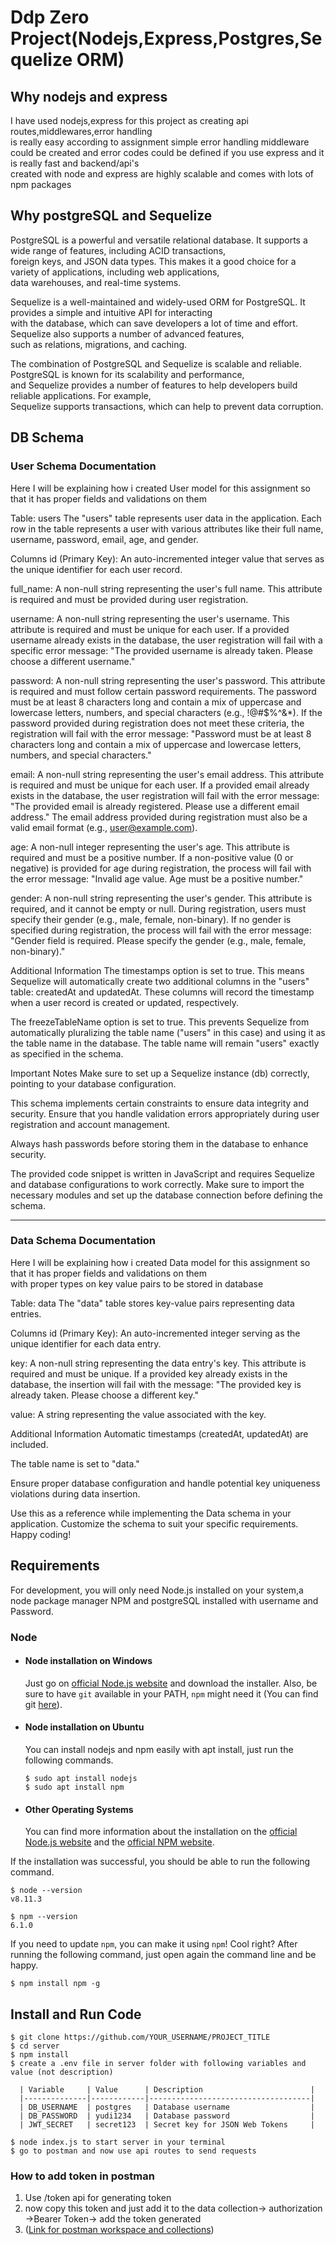 # Ddp Zero Project(Nodejs,Express,Postgres,Sequelize ORM)

## Why nodejs and express

I have used nodejs,express for this project as creating api routes,middlewares,error handling  
is really easy according to assignment simple error handling middleware could be created and
error codes could be defined if you use express and it is really fast and backend/api's  
created with node and express are highly scalable and comes with lots of npm packages

## Why postgreSQL and Sequelize

PostgreSQL is a powerful and versatile relational database. It supports a wide range of features, including ACID transactions,  
foreign keys, and JSON data types. This makes it a good choice for a variety of applications, including web applications,  
data warehouses, and real-time systems.

Sequelize is a well-maintained and widely-used ORM for PostgreSQL. It provides a simple and intuitive API for interacting  
with the database, which can save developers a lot of time and effort. Sequelize also supports a number of advanced features,  
such as relations, migrations, and caching.

The combination of PostgreSQL and Sequelize is scalable and reliable. PostgreSQL is known for its scalability and performance,  
and Sequelize provides a number of features to help developers build reliable applications. For example,  
Sequelize supports transactions, which can help to prevent data corruption.

## DB Schema

### User Schema Documentation

Here I will be explaining how i created User model for this assignment so that it has proper fields and validations on them

Table: users
The "users" table represents user data in the application. Each row in the table represents a user with various attributes like their full name, username, password, email, age, and gender.

Columns
id (Primary Key): An auto-incremented integer value that serves as the unique identifier for each user record.

full_name: A non-null string representing the user's full name. This attribute is required and must be provided during user registration.

username: A non-null string representing the user's username. This attribute is required and must be unique for each user. If a provided username already exists in the database, the user registration will fail with a specific error message: "The provided username is already taken. Please choose a different username."

password: A non-null string representing the user's password. This attribute is required and must follow certain password requirements. The password must be at least 8 characters long and contain a mix of uppercase and lowercase letters, numbers, and special characters (e.g., !@#$%^&\*). If the password provided during registration does not meet these criteria, the registration will fail with the error message: "Password must be at least 8 characters long and contain a mix of uppercase and lowercase letters, numbers, and special characters."

email: A non-null string representing the user's email address. This attribute is required and must be unique for each user. If a provided email already exists in the database, the user registration will fail with the error message: "The provided email is already registered. Please use a different email address." The email address provided during registration must also be a valid email format (e.g., user@example.com).

age: A non-null integer representing the user's age. This attribute is required and must be a positive number. If a non-positive value (0 or negative) is provided for age during registration, the process will fail with the error message: "Invalid age value. Age must be a positive number."

gender: A non-null string representing the user's gender. This attribute is required, and it cannot be empty or null. During registration, users must specify their gender (e.g., male, female, non-binary). If no gender is specified during registration, the process will fail with the error message: "Gender field is required. Please specify the gender (e.g., male, female, non-binary)."

Additional Information
The timestamps option is set to true. This means Sequelize will automatically create two additional columns in the "users" table: createdAt and updatedAt. These columns will record the timestamp when a user record is created or updated, respectively.

The freezeTableName option is set to true. This prevents Sequelize from automatically pluralizing the table name ("users" in this case) and using it as the table name in the database. The table name will remain "users" exactly as specified in the schema.

Important Notes
Make sure to set up a Sequelize instance (db) correctly, pointing to your database configuration.

This schema implements certain constraints to ensure data integrity and security. Ensure that you handle validation errors appropriately during user registration and account management.

Always hash passwords before storing them in the database to enhance security.

The provided code snippet is written in JavaScript and requires Sequelize and database configurations to work correctly. Make sure to import the necessary modules and set up the database connection before defining the schema.

---

### Data Schema Documentation

Here I will be explaining how i created Data model for this assignment so that it has proper fields and validations on them  
with proper types on key value pairs to be stored in database

Table: data
The "data" table stores key-value pairs representing data entries.

Columns
id (Primary Key): An auto-incremented integer serving as the unique identifier for each data entry.

key: A non-null string representing the data entry's key. This attribute is required and must be unique. If a provided key already exists in the database, the insertion will fail with the message: "The provided key is already taken. Please choose a different key."

value: A string representing the value associated with the key.

Additional Information
Automatic timestamps (createdAt, updatedAt) are included.

The table name is set to "data."

Ensure proper database configuration and handle potential key uniqueness violations during data insertion.

Use this as a reference while implementing the Data schema in your application. Customize the schema to suit your specific requirements. Happy coding!

## Requirements

For development, you will only need Node.js installed on your system,a node package manager NPM and
postgreSQL installed with username and Password.

### Node

- #### Node installation on Windows

  Just go on [official Node.js website](https://nodejs.org/) and download the installer.
  Also, be sure to have `git` available in your PATH, `npm` might need it (You can find git [here](https://git-scm.com/)).

- #### Node installation on Ubuntu

  You can install nodejs and npm easily with apt install, just run the following commands.

      $ sudo apt install nodejs
      $ sudo apt install npm

- #### Other Operating Systems
  You can find more information about the installation on the [official Node.js website](https://nodejs.org/) and the [official NPM website](https://npmjs.org/).

If the installation was successful, you should be able to run the following command.

    $ node --version
    v8.11.3

    $ npm --version
    6.1.0

If you need to update `npm`, you can make it using `npm`! Cool right? After running the following command, just open again the command line and be happy.

    $ npm install npm -g

## Install and Run Code

    $ git clone https://github.com/YOUR_USERNAME/PROJECT_TITLE
    $ cd server
    $ npm install
    $ create a .env file in server folder with following variables and value (not description)

      | Variable     | Value      | Description                        |
      |--------------|------------|------------------------------------|
      | DB_USERNAME  | postgres   | Database username                  |
      | DB_PASSWORD  | yudi1234   | Database password                  |
      | JWT_SECRET   | secret123  | Secret key for JSON Web Tokens     |

    $ node index.js to start server in your terminal
    $ go to postman and now use api routes to send requests

### How to add token in postman

1. Use /token api for generating token
2. now copy this token and just add it to the data collection-> authorization
   ->Bearer Token-> add the token generated
3. ([Link for postman workspace and collections](https://www.postman.com/gold-flare-783332/workspace/dpd-zero-assignment/overview))

